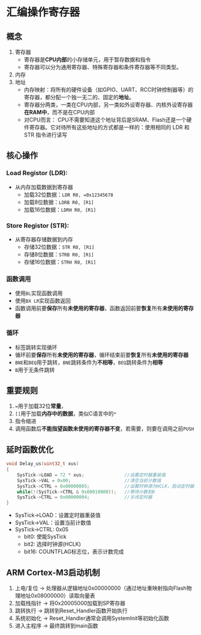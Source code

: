 # 汇编操作寄存器
## 概念
1. 寄存器
    - 寄存器是**CPU内部**的小存储单元，用于暂存数据和指令
    - 寄存器可以分为通用寄存器、特殊寄存器和条件寄存器等不同类型。
2. 内存
3. 地址
    - 内存映射：将所有的硬件设备（如GPIO、UART、RCC时钟控制器等）的寄存器，都分配一个独一无二的、固定的**地址**。
    - 寄存器分两类，一类在CPU内部，另一类如外设寄存器、内核外设寄存器**在RAM中**，而不是在CPU内部
    - 对CPU而言： CPU不需要知道这个地址背后是SRAM、Flash还是一个硬件寄存器。它对待所有这些地址的方式都是一样的：使用相同的 LDR 和 STR 指令进行读写
## 核心操作
### Load Registor (LDR):
- 从内存加载数据到寄存器
    - 加载32位数据：`LDR R0, =0x12345678`
    - 加载8位数据：`LDRB R0, [R1]`
    - 加载16位数据：`LDRH R0, [R1]`
### Store Registor (STR):
- 从寄存器存储数据到内存
    - 存储32位数据：`STR R0, [R1]`
    - 存储8位数据：`STRB R0, [R1]`
    - 存储16位数据：`STRH R0, [R1]`
### 函数调用
- 使用`BL`实现函数调用
- 使用`BX LR`实现函数返回
- 函数调用前要**保存**所有**未使用的寄存器**，函数返回前要**恢复**所有**未使用的寄存器**
### 循环
- 标签跳转实现循环
- 循环前要**保存**所有**未使用的寄存器**，循环结束前要**恢复**所有**未使用的寄存器**
- `BNE`和`BEQ`用于跳转，`BNE`跳转条件为**不相等**，`BEQ`跳转条件为**相等**
- `B`用于无条件跳转
## 重要规则
1. `=`用于加载32位**常量**，
2. `[]`用于加载**内存中的数据**，类似C语言中的`*`
3. 指令缩进
4. 调用函数后**不能指望函数未使用的寄存器不变**，若需要，则要在调用之前`PUSH`
## 延时函数优化
```c
void Delay_us(uint32_t xus)
{
	SysTick->LOAD = 72 * xus;				//设置定时器重装值
	SysTick->VAL = 0x00;					//清空当前计数值
	SysTick->CTRL = 0x00000005;				//设置时钟源为HCLK，启动定时器
	while(!(SysTick->CTRL & 0x00010000));	//等待计数到0
	SysTick->CTRL = 0x00000004;				//关闭定时器
}
```
- SysTick->LOAD：设置定时器重装值
- SysTick->VAL：设置当前计数值
- SysTick->CTRL: 0x05
    - bit0: 使能SysTick
    - bit2: 选择时钟源(HCLK)
    - bit16: COUNTFLAG标志位，表示计数完成
## ARM Cortex-M3启动机制
1. 上电/复位 → 处理器从逻辑地址0x00000000（通过地址重映射指向Flash物理地址0x08000000）读取向量表
2. 加载栈指针 → 将0x20005000加载到SP寄存器
3. 跳转执行 → 跳转到Reset_Handler函数开始执行
4. 系统初始化 → Reset_Handler通常会调用SystemInit等初始化函数
5. 进入主程序 → 最终跳转到main函数